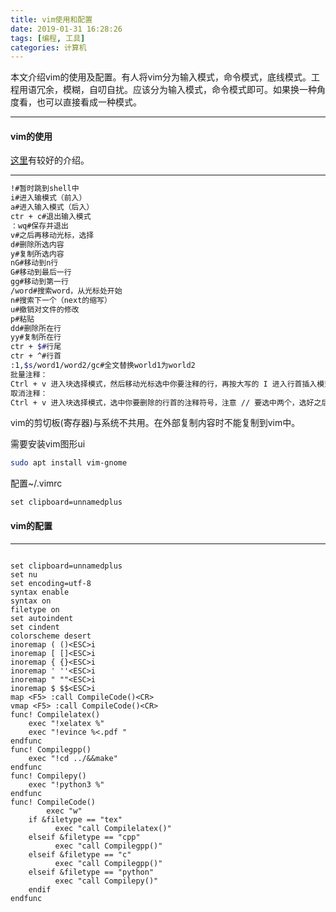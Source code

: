 ```yaml
---
title: vim使用和配置
date: 2019-01-31 16:28:26
tags: [编程, 工具]
categories: 计算机
---
```


本文介绍vim的使用及配置。有人将vim分为输入模式，命令模式，底线模式。工程用语冗余，模糊，自叨自扰。应该分为输入模式，命令模式即可。如果换一种角度看，也可以直接看成一种模式。

---

<!--more-->

#### vim的使用

[这里](http://www.runoob.com/linux/linux-vim.html)有较好的介绍。

---

``` bash
!#暂时跳到shell中
i#进入输模式（前入）
a#进入输入模式（后入）
ctr + c#退出输入模式
：wq#保存并退出
v#之后再移动光标，选择
d#删除所选内容
y#复制所选内容
nG#移动到n行
G#移动到最后一行
gg#移动到第一行
/word#搜索word，从光标处开始
n#搜索下一个（next的缩写）
u#撤销对文件的修改
p#粘贴
dd#删除所在行
yy#复制所在行
ctr + $#行尾
ctr + ^#行首
:1,$s/word1/word2/gc#全文替换world1为world2
批量注释：
Ctrl + v 进入块选择模式，然后移动光标选中你要注释的行，再按大写的 I 进入行首插入模式输入注释符号如 // 或 #，输入完毕之后，按两下 ESC，Vim 会自动将你选中的所有行首都加上注释，保存退出完成注释。
取消注释：
Ctrl + v 进入块选择模式，选中你要删除的行首的注释符号，注意 // 要选中两个，选好之后按 d 即可删除注释，ESC 保存退出。

```

vim的剪切板(寄存器)与系统不共用。在外部复制内容时不能复制到vim中。

需要安装vim图形ui

``` bash
sudo apt install vim-gnome
```

配置~/.vimrc

```
set clipboard=unnamedplus
```



#### vim的配置

---

```

set clipboard=unnamedplus
set nu
set encoding=utf-8
syntax enable
syntax on
filetype on
set autoindent
set cindent
colorscheme desert
inoremap ( ()<ESC>i
inoremap [ []<ESC>i
inoremap { {}<ESC>i
inoremap ' ''<ESC>i
inoremap " ""<ESC>i
inoremap $ $$<ESC>i
map <F5> :call CompileCode()<CR>
vmap <F5> :call CompileCode()<CR>
func! Compilelatex()
    exec "!xelatex %"
    exec "!evince %<.pdf "
endfunc
func! Compilegpp()
    exec "!cd ../&&make"
endfunc
func! Compilepy()
    exec "!python3 %"
endfunc
func! CompileCode()
        exec "w"
	if &filetype == "tex"
	      exec "call Compilelatex()"
	elseif &filetype == "cpp"
	      exec "call Compilegpp()"
	elseif &filetype == "c"
	      exec "call Compilegpp()"
	elseif &filetype == "python"
	      exec "call Compilepy()"
	endif
endfunc

 
```

